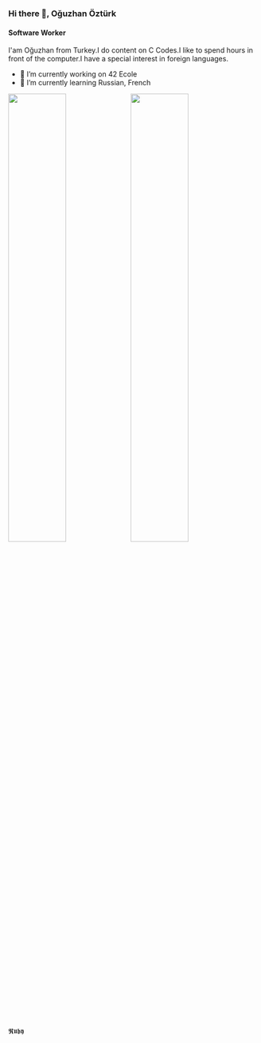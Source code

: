 ### Hi there 👋, Oğuzhan Öztürk
#### Software Worker
I'am Oğuzhan from Turkey.I do content on C Codes.I like to spend hours in front of the computer.I have a special interest in foreign languages.

- 🔭 I’m currently working on 42 Ecole  
- 🌱 I’m currently learning Russian, French

 <img width="48%" src="https://github-readme-stats.vercel.app/api?username=SsOguzHansS&show_icons=true&theme=tokyonight" /> <img width="48%" src="https://github-readme-streak-stats.herokuapp.com/?user=SsOguzHansS&theme=tokyonight" />
  𝕽𝖚𝖇𝖞
